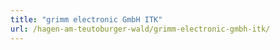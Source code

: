 ```yaml
---
title: "grimm electronic GmbH ITK"
url: /hagen-am-teutoburger-wald/grimm-electronic-gmbh-itk/
---
```

